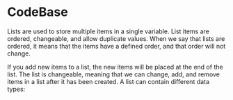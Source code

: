 # CodeBase
Lists are used to store multiple items in a single variable.
List items are ordered, changeable, and allow duplicate values.
When we say that lists are ordered, it means that the items have a defined order, and that order will not change.

If you add new items to a list, the new items will be placed at the end of the list.
The list is changeable, meaning that we can change, add, and remove items in a list after it has been created.
A list can contain different data types:

